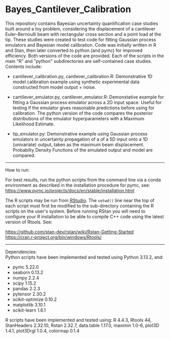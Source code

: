 
# Bayes_Cantilever_Calibration

This repository contains Bayesian uncertainty quantification case studies built around a toy problem, considering the displacement of a cantilever Euler-Bernoulli beam with rectangular cross section and a point load at the tip. These studies were created to test code for fitting Gaussian process emulators and Bayesian model calibration. Code was initially written in R and Stan, then later converted to python (and pymc) for improved efficiency. Both versions of the code are provided. Each of the scripts in the main "R" and "python" subdirectories are self-contained case studies. Contents include:

- cantilever_calibration.py, cantlever_calibration.R: Demonstrative 1D model calibration example using synthetic experimental data constructed from model output + noise.

- cantilever_emulator.py, cantilever_emulator.R: Demonstative example for fitting a Gaussian process emulator across a 2D input space. Useful for testing if the emulator gives reasonable predictions before using for calibration. The python version of the code compares the posterior distributions of the emulator hyperparameters with a Maximum Likelihood Estimate.

- tip_emulator.py: Demonstrative example using Gaussian process emulators in uncertainty propagation of a of a 5D input onto a 1D (univariate) output, taken as the maximum beam displacement. Probabilty Density Functions of the emulated output and model are compared.

---

How to run:

For best results, run the python scripts from the command line via a conda environment as described in the installation procedure for pymc, see:  
<https://www.pymc.io/projects/docs/en/stable/installation.html>

The R scripts may be run from [RStudio](https://posit.co/download/rstudio-desktop/). The <code>setwd()</code> line near the top of each script must first be modified to the sub-directory containing the R scripts on the user's system. Before running RStan you will need to configure your R installation to be able to compile C++ code using the latest version of Rtools. See: 

<https://github.com/stan-dev/rstan/wiki/Rstan-Getting-Started>  
<https://cran.r-project.org/bin/windows/Rtools/>

---

Dependencies:  
Python scripts have been implemented and tested using Python 3.13.2, and:  
- pymc 5.22.0
- seaborn 0.13.2
- numpy 2.2.4
- scipy 1.15.2
- pandas 2.2.3
- pytensor 2.30.2
- scikit-optimize 0.10.2
- matplotlib 3.10.1
- scikit-learn 1.6.1

R scripts have been implemented and tested using:
R 4.4.3, Rtools 44, StanHeaders 2.32.10, Rstan 2.32.7, data.table 1.17.0, maximin 1.0-6, plot3D 1.4.1, plot3Drgl 1.0.4, colormap 0.1.4
